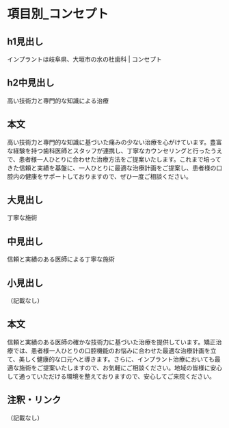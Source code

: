 # 項目別_コンセプト

## h1見出し
インプラントは岐阜県、大垣市の水の杜歯科 | コンセプト

## h2中見出し
高い技術力と専門的な知識による治療

## 本文
高い技術力と専門的な知識に基づいた痛みの少ない治療を心がけています。豊富な経験を持つ歯科医師とスタッフが連携し、丁寧なカウンセリングと行ったうえで、患者様一人ひとりに合わせた治療方法をご提案いたします。これまで培ってきた信頼と実績を基盤に、一人ひとりに最適な治療計画をご提案し、患者様の口腔内の健康をサポートしておりますので、ぜひ一度ご相談ください。

## 大見出し
丁寧な施術

## 中見出し
信頼と実績のある医師による丁寧な施術

## 小見出し
（記載なし）

## 本文
信頼と実績のある医師の確かな技術力に基づいた治療を提供しています。矯正治療では、患者様一人ひとりの口腔機能のお悩みに合わせた最適な治療計画を立て、美しく健康的な口元へと導きます。さらに、インプラント治療においても最適な施術をご提案いたしますので、お気軽にご相談ください。地域の皆様に安心して通っていただける環境を整えておりますので、安心してご来院ください。

## 注釈・リンク
（記載なし）

